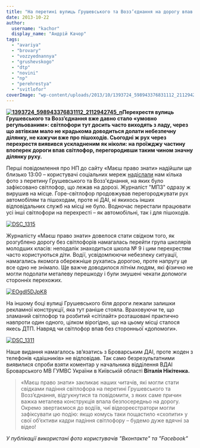 ```yaml
---
title: "На перетині вулиць Грушевського та Возз’єднання на дорогу впав світлофор"
date: 2013-10-22
author: 
  username: "kachor"
  display_name: "Андрій Качор"
tags: 
  - "avariya"
  - "brovary"
  - "vozzyednannya"
  - "grushevskogo"
  - "dtp"
  - "novini"
  - "np"
  - "perehrestya"
  - "svitlofor"
coverImage: "wp-content/uploads/2013/10/1393724_598943376831112_2112942745_n.jpg"
---
```


**[![1393724_598943376831112_2112942745_n](https://mpz.brovary.org/wp-content/uploads/2013/10/1393724_598943376831112_2112942745_n.jpg)](https://mpz.brovary.org/wp-content/uploads/2013/10/1393724_598943376831112_2112942745_n.jpg)Перехрестя вулиць Грушевського та Возз’єднання вже давно стало «умовно регульованим»: світлофори тут досить часто виходять з ладу, через що автівкам мало не крадькома доводиться долати небезпечну ділянку, не кажучи вже про пішоходів. Сьогодні ж рух через перехрестя виявився ускладненим як ніколи: на проїжджу частину впоперек дороги впав світлофор, перегородивши таким чином значну ділянку руху.** 

Перші повідомлення про НП до сайту «Маєш право знати» надійшли ще близько 13:00 – користувачі соціальних мереж [надіслали](https://www.facebook.com/photo.php?fbid=598943376831112&set=a.400564373335681.89288.100001463644601&type=1&theater) нам кілька фото з перетину Грушевського та Возз'єднання, на яких було зафіксовано світлофор, що лежав на дорозі. Журналіст "МПЗ" одразу ж вирушив на місце. Горе-світлофор продовжував перегороджувати рух автомобілям та пішоходам, проте ні ДАІ, ні якихось інших відповідальних служб на місці не було. Водночас перестали працювати усі інші світлофори на перехресті – як автомобільні, так і для пішоходів.

[![DSC_1315](https://mpz.brovary.org/wp-content/uploads/2013/10/DSC_1315.jpg)](https://mpz.brovary.org/wp-content/uploads/2013/10/DSC_1315.jpg)

Журналісту «Маєш право знати» довелося стати свідком того, як розгублено дорогу без світлофорів намагалась перейти група школярів молодших класів: неподалік знаходиться школа № 9 і цим перехрестям часто користуються діти. Водії, усвідомлюючи небезпеку ситуації, намагались якомога обережніше рухатись дорогою, проте напругу це все одно не знімало. Ще важче доводилося літнім людям, які фізично не могли подолати металеву перешкоду і були змушені чекати допомоги сторонніх перехожих.

[![EOgdI5DJpK8](https://mpz.brovary.org/wp-content/uploads/2013/10/EOgdI5DJpK8.jpg)](https://mpz.brovary.org/wp-content/uploads/2013/10/EOgdI5DJpK8.jpg)

На іншому боці вулиці Грушевського біля дороги лежали залишки рекламної конструкції, яка тут раніше стояла. Враховуючи те, що зламаний світлофор та розбитий «сітілайт» розташовані практично навпроти один одного, цілком вірогідно, що на цьому місці сталося якесь ДТП. Навряд чи світлофор впав без сторонньої «допомоги».

[![DSC_1311](https://mpz.brovary.org/wp-content/uploads/2013/10/DSC_1311.jpg)](https://mpz.brovary.org/wp-content/uploads/2013/10/DSC_1311.jpg)

Наше видання намагалось зв’язатись з Броварським ДАІ, проте жоден з телефонів «даішників» не відповідав. Так само безрезультатними виявилися спроби взяти коментар у начальника відділення ВДАІ Броварського МВ ГУМВС України в Київській області **Віталія Нікітенка.**

> «Маєш право знати» закликає наших читачів, які могли стати свідками падіння світлофора на перетині Грушевського та Возз’єднання, відгукнутися та повідомити, з яких саме причин важка металева конструкція впала безпосередньо на дорогу. Окремо звертаємося до водіїв, чиї відеореєстратори могли зафіксувати цю подію: якщо комусь таки пощастило «схопити» у свої об’єктиви кадри падіння світлофору – будемо дуже вдячні за відео!

_У публікації використані фото користувачів "Вконтакте" та "Facebook"_
